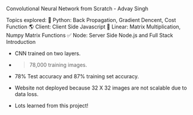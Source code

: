 Convolutional Neural Network from Scratch - Advay Singh

Topics explored: 
    🐍 Python: Back Propagation, Gradient Dencent, Cost Function
    🌎 Client: Client Side Javascript
    🧮 Linear: Matrix Multiplication, Numpy Matrix Functions
    ✅ Node: Server Side Node.js and Full Stack Introduction

 - CNN trained on two layers.
 - > 78,000 training images.
 - 78% Test accuracy and 87% training set accuracy.
 - Website not deployed because 32 X 32 images are not scalable due to data loss.


- Lots learned from this project!

